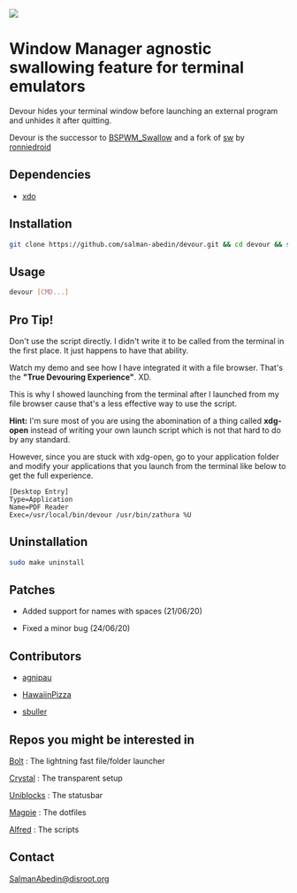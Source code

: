 ![](demo/preview.gif)

# Window Manager agnostic swallowing feature for terminal emulators

Devour hides your terminal window before launching an external program and unhides it after quitting.

Devour is the successor to
[BSPWM_Swallow](https://github.com/salman-abedin/bspwm_swallow)
and a fork of
[sw](https://github.com/ronniedroid/.dotfiles/blob/master/Scripts/sw) by
[ronniedroid](https://github.com/ronniedroid)

## Dependencies

-  [xdo](https://github.com/baskerville/xdo)

## Installation

```sh
git clone https://github.com/salman-abedin/devour.git && cd devour && sudo make install
```

## Usage

```sh
devour [CMD...]
```

## Pro Tip!

Don't use the script directly.
I didn't write it to be called from the terminal in the first  place.
It just happens to have that ability.

Watch my demo and see how I have integrated it with a file browser.
That's the **"True Devouring Experience"**. XD.

This is why I showed launching from the terminal after I launched from my file browser cause that's a less effective way to use the script.

**Hint:** I'm sure most of you are using the abomination of a thing called **xdg-open** instead of writing your own launch script which is not that hard to do by any standard.

However, since you are stuck with xdg-open, go to your application folder and modify your applications that you launch from the terminal like below to get the full experience.

```
[Desktop Entry]
Type=Application
Name=PDF Reader
Exec=/usr/local/bin/devour /usr/bin/zathura %U
```

## Uninstallation

```sh
sudo make uninstall
```

## Patches

-  Added support for names with spaces (21/06/20)

-  Fixed a minor bug (24/06/20)

## Contributors

-  [agnipau](https://github.com/agnipau)

-  [HawaiinPizza](https://github.com/HawaiinPizza)

-  [sbuller](https://github.com/sbuller)

## Repos you might be interested in

[Bolt](https://github.com/salman-abedin/bolt)
: The lightning fast file/folder launcher

[Crystal](https://github.com/salman-abedin/crystal)
: The transparent setup

[Uniblocks](https://github.com/salman-abedin/uniblocks)
: The statusbar

[Magpie](https://github.com/salman-abedin/magpie)
: The dotfiles

[Alfred](https://github.com/salman-abedin/alfred)
: The scripts

## Contact

SalmanAbedin@disroot.org
